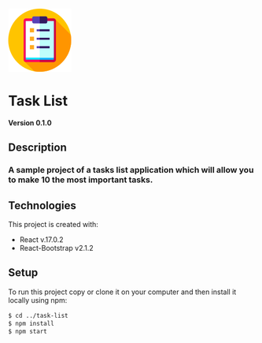 ![list](./src/assets/list.png)

# Task List

**Version 0.1.0**

## Description

### A sample project of a tasks list application which will allow you to make 10 the most important tasks.

## Technologies

This project is created with:

- React v.17.0.2
- React-Bootstrap v2.1.2

## Setup

To run this project copy or clone it on your computer and then install it locally using npm:

```
$ cd ../task-list
$ npm install
$ npm start
```

